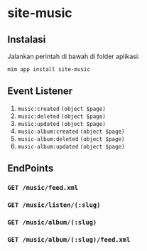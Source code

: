 # site-music

## Instalasi

Jalankan perintah di bawah di folder aplikasi:

```
mim app install site-music
```

## Event Listener

1. `music:created` `(object $page)`
1. `music:deleted` `(object $page)`
1. `music:updated` `(object $page)`
1. `music-album:created` `(object $page)`
1. `music-album:deleted` `(object $page)`
1. `music-album:updated` `(object $page)`

## EndPoints

### `GET /music/feed.xml`

### `GET /music/listen/(:slug)`

### `GET /music/album/(:slug)`

### `GET /music/album/(:slug)/feed.xml`